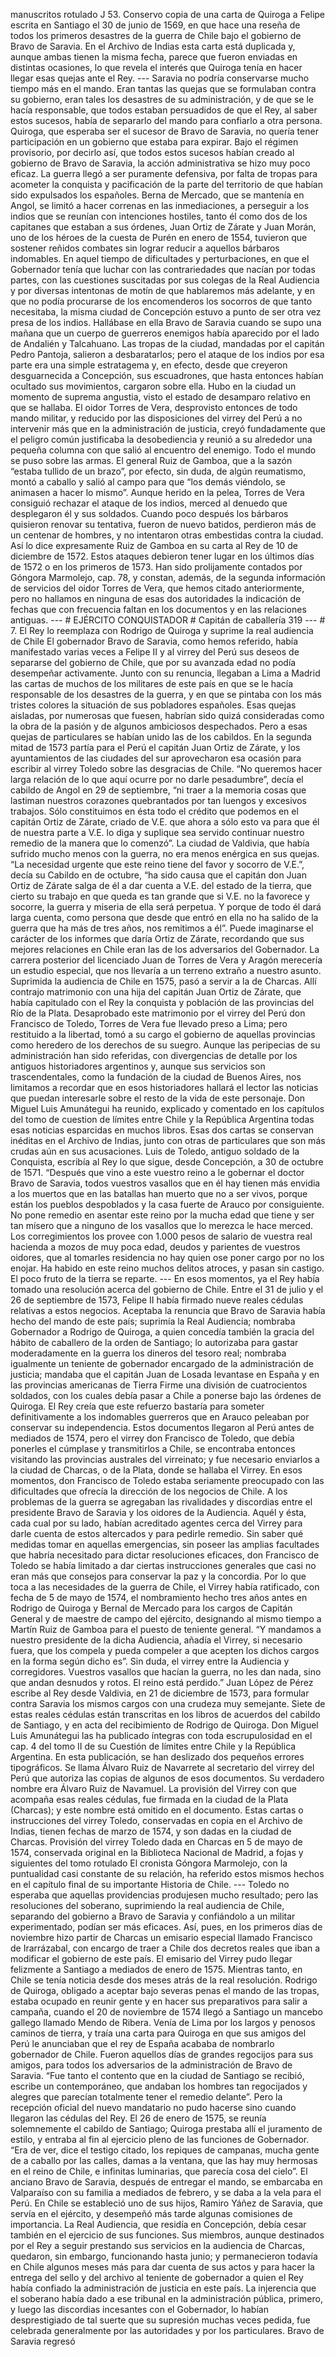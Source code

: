 manuscritos rotulado J 53. Conservo copia de una carta de Quiroga a Felipe escrita en Santiago el 30 de junio de 1569, en que hace una reseña de todos los primeros desastres de la guerra de Chile bajo el gobierno de Bravo de Saravia. En el Archivo de Indias esta carta está duplicada y, aunque ambas tienen la misma fecha, parece que fueron enviadas en distintas ocasiones, lo que revela el interés que Quiroga tenía en hacer llegar esas quejas ante el Rey. --- Saravia no podría conservarse mucho tiempo más en el mando. Eran tantas las quejas que se formulaban contra su gobierno, eran tales los desastres de su administración, y de que se le hacía responsable, que todos estaban persuadidos de que el Rey, al saber estos sucesos, había de separarlo del mando para confiarlo a otra persona. Quiroga, que esperaba ser el sucesor de Bravo de Saravia, no quería tener participación en un gobierno que estaba para expirar. Bajo el régimen provisorio, por decirlo así, que todos estos sucesos habían creado al gobierno de Bravo de Saravia, la acción administrativa se hizo muy poco eficaz. La guerra llegó a ser puramente defensiva, por falta de tropas para acometer la conquista y pacificación de la parte del territorio de que habían sido expulsados los españoles. Berna de Mercado, que se mantenía en Angol, se limitó a hacer correnas en las inmediaciones, a perseguir a los indios que se reunían con intenciones hostiles, tanto él como dos de los capitanes que estaban a sus órdenes, Juan Ortiz de Zárate y Juan Morán, uno de los héroes de la cuesta de Purén en enero de 1554, tuvieron que sostener reñidos combates sin lograr reducir a aquellos bárbaros indomables. En aquel tiempo de dificultades y perturbaciones, en que el Gobernador tenía que luchar con las contrariedades que nacían por todas partes, con las cuestiones suscitadas por sus colegas de la Real Audiencia y por diversas intentonas de motín de que hablaremos más adelante, y en que no podía procurarse de los encomenderos los socorros de que tanto necesitaba, la misma ciudad de Concepción estuvo a punto de ser otra vez presa de los indios. Hallábase en ella Bravo de Saravia cuando se supo una mañana que un cuerpo de guerreros enemigos había aparecido por el lado de Andalién y Talcahuano. Las tropas de la ciudad, mandadas por el capitán Pedro Pantoja, salieron a desbaratarlos; pero el ataque de los indios por esa parte era una simple estratagema y, en efecto, desde que creyeron desguarnecida a Concepción, sus escuadrones, que hasta entonces habían ocultado sus movimientos, cargaron sobre ella. Hubo en la ciudad un momento de suprema angustia, visto el estado de desamparo relativo en que se hallaba. El oidor Torres de Vera, desprovisto entonces de todo mando militar, y reducido por las disposiciones del virrey del Perú a no intervenir más que en la administración de justicia, creyó fundadamente que el peligro común justificaba la desobediencia y reunió a su alrededor una pequeña columna con que salió al encuentro del enemigo. Todo el mundo se puso sobre las armas. El general Ruiz de Gamboa, que a la sazón “estaba tullido de un brazo”, por efecto, sin duda, de algún reumatismo, montó a caballo y salió al campo para que “los demás viéndolo, se animasen a hacer lo mismo”. Aunque herido en la pelea, Torres de Vera consiguió rechazar el ataque de los indios, merced al denuedo que desplegaron él y sus soldados. Cuando poco después los bárbaros quisieron renovar su tentativa, fueron de nuevo batidos, perdieron más de un centenar de hombres, y no intentaron otras embestidas contra la ciudad. Así lo dice expresamente Ruiz de Gamboa en su carta al Rey de 10 de diciembre de 1572. Estos ataques debieron tener lugar en los últimos días de 1572 o en los primeros de 1573. Han sido prolijamente contados por Góngora Marmolejo, cap. 78, y constan, además, de la segunda información de servicios del oidor Torres de Vera, que hemos citado anteriormente, pero no hallamos en ninguna de esas dos autoridades la indicación de fechas que con frecuencia faltan en los documentos y en las relaciones antiguas. --- # EJÉRCITO CONQUISTADOR # Capitán de caballería 319 --- # 7. El Rey lo reemplaza con Rodrigo de Quiroga y suprime la real audiencia de Chile El gobernador Bravo de Saravia, como hemos referido, había manifestado varias veces a Felipe II y al virrey del Perú sus deseos de separarse del gobierno de Chile, que por su avanzada edad no podía desempeñar activamente. Junto con su renuncia, llegaban a Lima a Madrid las cartas de muchos de los militares de este país en que se le hacía responsable de los desastres de la guerra, y en que se pintaba con los más tristes colores la situación de sus pobladores españoles. Esas quejas aisladas, por numerosas que fuesen, habrían sido quizá consideradas como la obra de la pasión y de algunos ambiciosos despechados. Pero a esas quejas de particulares se habían unido las de los cabildos. En la segunda mitad de 1573 partía para el Perú el capitán Juan Ortiz de Zárate, y los ayuntamientos de las ciudades del sur aprovecharon esa ocasión para escribir al virrey Toledo sobre las desgracias de Chile. “No queremos hacer larga relación de lo que aquí ocurre por no darle pesadumbre”, decía el cabildo de Angol en 29 de septiembre, “ni traer a la memoria cosas que lastiman nuestros corazones quebrantados por tan luengos y excesivos trabajos. Sólo constituimos en ésta todo el crédito que podemos en el capitán Ortiz de Zárate, criado de V.E. que ahora a sólo esto va para que él de nuestra parte a V.E. lo diga y suplique sea servido continuar nuestro remedio de la manera que lo comenzó”. La ciudad de Valdivia, que había sufrido mucho menos con la guerra, no era menos enérgica en sus quejas. “La necesidad urgente que este reino tiene del favor y socorro de V.E.”, decía su Cabildo en de octubre, “ha sido causa que el capitán don Juan Ortiz de Zárate salga de él a dar cuenta a V.E. del estado de la tierra, que cierto su trabajo en que queda es tan grande que si V.E. no la favorece y socorre, la guerra y miseria de ella será perpetua. Y porque de todo él dará larga cuenta, como persona que desde que entró en ella no ha salido de la guerra que ha más de tres años, nos remitimos a él”. Puede imaginarse el carácter de los informes que daría Ortiz de Zárate, recordando que sus mejores relaciones en Chile eran las de los adversarios del Gobernador. La carrera posterior del licenciado Juan de Torres de Vera y Aragón merecería un estudio especial, que nos llevaría a un terreno extraño a nuestro asunto. Suprimida la audiencia de Chile en 1575, pasó a servir a la de Charcas. Allí contrajo matrimonio con una hija del capitán Juan Ortiz de Zárate, que había capitulado con el Rey la conquista y población de las provincias del Río de la Plata. Desaprobado este matrimonio por el virrey del Perú don Francisco de Toledo, Torres de Vera fue llevado preso a Lima; pero restituido a la libertad, tomó a su cargo el gobierno de aquellas provincias como heredero de los derechos de su suegro. Aunque las peripecias de su administración han sido referidas, con divergencias de detalle por los antiguos historiadores argentinos y, aunque sus servicios son trascendentales, como la fundación de la ciudad de Buenos Aires, nos limitamos a recordar que en esos historiadores hallará el lector las noticias que puedan interesarle sobre el resto de la vida de este personaje. Don Miguel Luis Amunátegui ha reunido, explicado y comentado en los capítulos del tomo de cuestion de límites entre Chile y la República Argentina todas esas noticias esparcidas en muchos libros. Esas dos cartas se conservan inéditas en el Archivo de Indias, junto con otras de particulares que son más crudas aún en sus acusaciones. Luis de Toledo, antiguo soldado de la Conquista, escribía al Rey lo que sigue, desde Concepción, a 30 de octubre de 1571. “Después que vino a este vuestro reino a le gobernar el doctor Bravo de Saravia, todos vuestros vasallos que en él hay tienen más envidia a los muertos que en las batallas han muerto que no a ser vivos, porque están los pueblos despoblados y la casa fuerte de Arauco por consiguiente. No pone remedio en asentar este reino por la mucha edad que tiene y ser tan mísero que a ninguno de los vasallos que lo merezca le hace merced. Los corregimientos los provee con 1.000 pesos de salario de vuestra real hacienda a mozos de muy poca edad, deudos y parientes de vuestros oidores, que al tomarles residencia no hay quien ose poner cargo por no los enojar. Ha habido en este reino muchos delitos atroces, y pasan sin castigo. El poco fruto de la tierra se reparte. --- En esos momentos, ya el Rey había tomado una resolución acerca del gobierno de Chile. Entre el 31 de julio y el 26 de septiembre de 1573, Felipe II había firmado nueve reales cédulas relativas a estos negocios. Aceptaba la renuncia que Bravo de Saravia había hecho del mando de este país; suprimía la Real Audiencia; nombraba Gobernador a Rodrigo de Quiroga, a quien concedía también la gracia del hábito de caballero de la orden de Santiago; lo autorizaba para gastar moderadamente en la guerra los dineros del tesoro real; nombraba igualmente un teniente de gobernador encargado de la administración de justicia; mandaba que el capitán Juan de Losada levantase en España y en las provincias americanas de Tierra Firme una división de cuatrocientos soldados, con los cuales debía pasar a Chile a ponerse bajo las órdenes de Quiroga. El Rey creía que este refuerzo bastaría para someter definitivamente a los indomables guerreros que en Arauco peleaban por conservar su independencia. Estos documentos llegaron al Perú antes de mediados de 1574, pero el virrey don Francisco de Toledo, que debía ponerles el cúmplase y transmitirlos a Chile, se encontraba entonces visitando las provincias australes del virreinato; y fue necesario enviarlos a la ciudad de Charcas, o de la Plata, donde se hallaba el Virrey. En esos momentos, don Francisco de Toledo estaba seriamente preocupado con las dificultades que ofrecía la dirección de los negocios de Chile. A los problemas de la guerra se agregaban las rivalidades y discordias entre el presidente Bravo de Saravia y los oidores de la Audiencia. Aquél y ésta, cada cual por su lado, habían acreditado agentes cerca del Virrey para darle cuenta de estos altercados y para pedirle remedio. Sin saber qué medidas tomar en aquellas emergencias, sin poseer las amplias facultades que habría necesitado para dictar resoluciones eficaces, don Francisco de Toledo se había limitado a dar ciertas instrucciones generales que casi no eran más que consejos para conservar la paz y la concordia. Por lo que toca a las necesidades de la guerra de Chile, el Virrey había ratificado, con fecha de 5 de mayo de 1574, el nombramiento hecho tres años antes en Rodrigo de Quiroga y Bernal de Mercado para los cargos de Capitán General y de maestre de campo del ejército, designando al mismo tiempo a Martín Ruiz de Gamboa para el puesto de teniente general. “Y mandamos a nuestro presidente de la dicha Audiencia, añadía el Virrey, si necesario fuera, que los compela y pueda compeler a que acepten los dichos cargos en la forma según dicho es”. Sin duda, el virrey entre la Audiencia y corregidores. Vuestros vasallos que hacían la guerra, no les dan nada, sino que andan desnudos y rotos. El reino está perdido.” Juan López de Pérez escribe al Rey desde Valdivia, en 21 de diciembre de 1573, para formular contra Saravia los mismos cargos con una crudeza muy semejante. Siete de estas reales cédulas están transcritas en los libros de acuerdos del cabildo de Santiago, y en acta del recibimiento de Rodrigo de Quiroga. Don Miguel Luis Amunátegui las ha publicado íntegras con toda escrupulosidad en el cap. 4 del tomo II de su Cuestión de límites entre Chile y la República Argentina. En esta publicación, se han deslizado dos pequeños errores tipográficos. Se llama Álvaro Ruiz de Navarrete al secretario del virrey del Perú que autoriza las copias de algunos de esos documentos. Su verdadero nombre era Álvaro Ruiz de Navamuel. La provisión del Virrey con que acompaña esas reales cédulas, fue firmada en la ciudad de la Plata (Charcas); y este nombre está omitido en el documento. Estas cartas o instrucciones del virrey Toledo, conservadas en copia en el Archivo de Indias, tienen fechas de marzo de 1574, y son dadas en la ciudad de Charcas. Provisión del virrey Toledo dada en Charcas en 5 de mayo de 1574, conservada original en la Biblioteca Nacional de Madrid, a fojas y siguientes del tomo rotulado El cronista Góngora Marmolejo, con la puntualidad casi constante de su relación, ha referido estos mismos hechos en el capítulo final de su importante Historia de Chile. --- Toledo no esperaba que aquellas providencias produjesen mucho resultado; pero las resoluciones del soberano, suprimiendo la real audiencia de Chile, separando del gobierno a Bravo de Saravia y confiándolo a un militar experimentado, podían ser más eficaces. Así, pues, en los primeros días de noviembre hizo partir de Charcas un emisario especial llamado Francisco de Irarrázabal, con encargo de traer a Chile dos decretos reales que iban a modificar el gobierno de este país. El emisario del Virrey pudo llegar felizmente a Santiago a mediados de enero de 1575. Mientras tanto, en Chile se tenía noticia desde dos meses atrás de la real resolución. Rodrigo de Quiroga, obligado a aceptar bajo severas penas el mando de las tropas, estaba ocupado en reunir gente y en hacer sus preparativos para salir a campaña, cuando el 20 de noviembre de 1574 llegó a Santiago un mancebo gallego llamado Mendo de Ribera. Venía de Lima por los largos y penosos caminos de tierra, y traía una carta para Quiroga en que sus amigos del Perú le anunciaban que el rey de España acababa de nombrarlo gobernador de Chile. Fueron aquellos días de grandes regocijos para sus amigos, para todos los adversarios de la administración de Bravo de Saravia. “Fue tanto el contento que en la ciudad de Santiago se recibió, escribe un contemporáneo, que andaban los hombres tan regocijados y alegres que parecían totalmente tener el remedio delante”. Pero la recepción oficial del nuevo mandatario no pudo hacerse sino cuando llegaron las cédulas del Rey. El 26 de enero de 1575, se reunía solemnemente el cabildo de Santiago; Quiroga prestaba allí el juramento de estilo, y entraba al fin al ejercicio pleno de las funciones de Gobernador. “Era de ver, dice el testigo citado, los repiques de campanas, mucha gente de a caballo por las calles, damas a la ventana, que las hay muy hermosas en el reino de Chile, e infinitas luminarias, que parecía cosa del cielo”. El anciano Bravo de Saravia, después de entregar el mando, se embarcaba en Valparaíso con su familia a mediados de febrero, y se daba a la vela para el Perú. En Chile se estableció uno de sus hijos, Ramiro Yáñez de Saravia, que servía en el ejército, y desempeñó más tarde algunas comisiones de importancia. La Real Audiencia, que residía en Concepción, debía cesar también en el ejercicio de sus funciones. Sus miembros, aunque destinados por el Rey a seguir prestando sus servicios en la audiencia de Charcas, quedaron, sin embargo, funcionando hasta junio; y permanecieron todavía en Chile algunos meses más para dar cuenta de sus actos y para hacer la entrega del sello y del archivo al teniente de gobernador a quien el Rey había confiado la administración de justicia en este país. La injerencia que el soberano había dado a ese tribunal en la administración pública, primero, y luego las discordias incesantes con el Gobernador, lo habían desprestigiado de tal suerte que su supresión muchas veces pedida, fue celebrada generalmente por las autoridades y por los particulares. Bravo de Saravia regresó